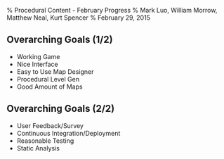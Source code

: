 % Procedural Content - February Progress
% Mark Luo, William Morrow, Matthew Neal, Kurt Spencer
% February 29, 2015

## Overarching Goals (1/2)
* Working Game
* Nice Interface
* Easy to Use Map Designer
* Procedural Level Gen
* Good Amount of Maps

## Overarching Goals (2/2)
* User Feedback/Survey
* Continuous Integration/Deployment
* Reasonable Testing
* Static Analysis











